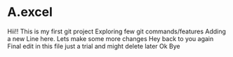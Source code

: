 # A.excel
Hii!! This is my first git project
Exploring few git commands/features
Adding a new Line here.
Lets make some more changes
Hey back to you again
Final edit in this file just a trial and might delete later
Ok Bye 
